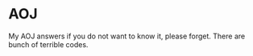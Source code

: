 # AOJ
My AOJ answers if you do not want to know it, please forget. There are bunch of terrible codes.
